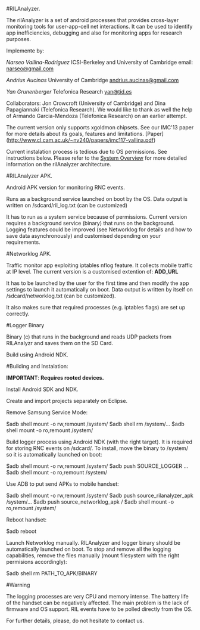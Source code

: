 #RILAnalyzer. 

The rilAnalyzer is a set of android processes that provides cross-layer
monitoring tools for user-app-cell net interactions. It can be used to identify
app inefficiencies, debugging and also for monitoring apps for research
purposes.

Implemente by:

_Narseo Vallina-Rodriguez_
ICSI-Berkeley and University of Cambridge
email: narseo@gmail.com

_Andrius Aucinas_
University of Cambridge
andrius.aucinas@gmail.com

_Yan Grunenberger_
Telefonica Research
yan@tid.es

Collaborators: Jon Crowcroft (University of Cambridge) and Dina Papagiannaki
(Telefonica Research). We would like to thank as well the help of Armando
Garcia-Mendoza (Telefonica Research) on an earlier attempt.

The current version only supports xgoldmon chipsets. See our IMC'13 paper for more details about its goals, features and limitations. [Paper] (http://www.cl.cam.ac.uk/~nv240/papers/imc117-vallina.pdf)

Current instalation process is tedious due to OS permissions. See instructions
below. Please refer to the [System Overview](https://github.com/narseo/rilAnalyzer/wiki/System-Overview) for more detailed information on the rilAnalyzer architecture.

#RILAnalyzer APK. 

Android APK version for monitoring RNC events.

Runs as a background service launched on boot by the OS. Data output is written on /sdcard/ril_log.txt (can be customized)

It has to run as a system service because of permissions. Current version requires a background service (binary) that runs on the background. Logging features could be improved (see Networklog for details and how to save data asynchronously) and customised depending on your requirements.

#Networklog APK. 

Traffic monitor app exploiting iptables nflog feature. It collects mobile traffic at IP level. The current version is a customised extention of: __ADD_URL__

It has to be launched by the user for the first time and then modify the app settings to launch it automatically on boot. Data output is written by itself on /sdcard/networklog.txt (can be customized).

It also makes sure that required processes (e.g. iptables flags) are set up correctly.

#Logger Binary

Binary (c) that runs in the background and reads UDP packets from RILAnalyzr and saves them on the SD Card.

Build using Android NDK.

#Building and Instalation:

__IMPORTANT__: __Requires rooted devices.__

Install Android SDK and NDK.

Create and import projects separately on Eclipse.

Remove Samsung Service Mode:

$adb shell mount -o rw,remount /system/
$adb shell rm /system/...
$adb shell mount -o ro,remount /system/


Build logger process using Android NDK (with the right target). It is required for storing RNC events on /sdcard/. To install, move the binary to /system/ so it is automatically launched on boot:

$adb shell mount -o rw,remount /system/
$adb push SOURCE_LOGGER ...
$adb shell mount -o ro,remount /system/


Use ADB to put send APKs to mobile handset: 

$adb shell mount -o rw,remount /system/
$adb push source_rilanalyzer_apk /system/...
$adb push source_networklog_apk /
$adb shell mount -o ro,remount /system/

Reboot handset:

$adb reboot

Launch Networklog manually. RILAnalyzer and logger binary should be automatically launched on boot. To stop and remove all the logging capabilities, remove the files manually (mount filesystem with the right permisions accordingly):

$adb shell rm PATH_TO_APK/BINARY

#Warning

The logging processes are very CPU and memory intense. The battery life of the handset can be negatively affected. The main problem is the lack of firmware and OS support. RIL events have to be polled directly from the OS.

For further details, please, do not hesitate to contact us.
